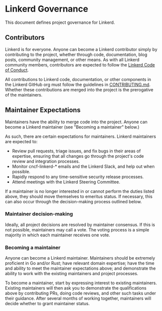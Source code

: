 # Linkerd Governance

This document defines project governance for Linkerd.

## Contributors

Linkerd is for everyone. Anyone can become a Linkerd contributor simply by
contributing to the project, whether through code, documentation, blog posts,
community management, or other means. As with all Linkerd community members,
contributors are expected to follow the [Linkerd Code of
Conduct][coc].

All contributions to Linkerd code, documentation, or other components in the
Linkerd GitHub org must follow the guidelines in [CONTRIBUTING.md][contrib].
Whether these contributions are merged into the project is the prerogative of
the maintainers.

## Maintainer Expectations

Maintainers have the ability to merge code into the project. Anyone can
become a Linkerd maintainer (see "Becoming a maintainer" below.)

As such, there are certain expectations for maintainers. Linkerd maintainers
are expected to:

* Review pull requests, triage issues, and fix bugs in their areas of
  expertise, ensuring that all changes go through the project's code review
  and integration processes.
* Monitor cncf-linkerd-* emails and the Linkerd Slack, and help out when
  possible.
* Rapidly respond to any time-sensitive security release processes.
* Attend meetings with the Linkerd Steering Committee.

If a maintainer is no longer interested in or cannot perform the duties
listed above, they should move themselves to emeritus status. If necessary,
this can also occur through the decision-making process outlined below.

### Maintainer decision-making

Ideally, all project decisions are resolved by maintainer consensus. If this
is not possible, maintainers may call a vote. The voting process is a simple
majority in which each maintainer receives one vote.

### Becoming a maintainer

Anyone can become a Linkerd maintainer. Maintainers should be extremely
proficient in Go and/or Rust; have relevant domain expertise; have the time
and ability to meet the maintainer expectations above; and demonstrate the
ability to work with the existing maintainers and project processes.

To become a maintainer, start by expressing interest to existing maintainers.
Existing maintainers will then ask you to demonstrate the qualifications
above by contributing PRs, doing code reviews, and other such tasks under
their guidance. After several months of working together, maintainers will
decide whether to grant maintainer status.

[coc]: https://github.com/linkerd/linkerd/wiki/Linkerd-code-of-conduct
[contrib]: https://github.com/linkerd/linkerd2/blob/main/CONTRIBUTING.md
